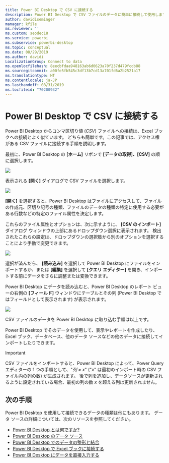 ```yaml
---
title: Power BI Desktop で CSV に接続する
description: Power BI Desktop で CSV ファイルのデータに簡単に接続して使用します
author: davidiseminger
manager: kfile
ms.reviewer: ''
ms.custom: seodec18
ms.service: powerbi
ms.subservice: powerbi-desktop
ms.topic: conceptual
ms.date: 08/29/2019
ms.author: davidi
LocalizationGroup: Connect to data
ms.openlocfilehash: 8eecbfdaa948163ab6d0623a70f237d479fcdb88
ms.sourcegitcommit: a00fe5fb545c3df13b7cd13a701fd6a2b2521a17
ms.translationtype: HT
ms.contentlocale: ja-JP
ms.lasthandoff: 08/31/2019
ms.locfileid: "70200932"
---
```

# <a name="connect-to-csv-files-in-power-bi-desktop"></a>Power BI Desktop で CSV に接続する
Power BI Desktop からコンマ区切り値 (*CSV*) ファイルへの接続は、Excel ブックへの接続とよく似ています。 どちらも簡単です。この記事では、アクセス権がある CSV ファイルに接続する手順を説明します。

最初に、Power BI Desktop の **[ホーム]** リボンで **[データの取得]、[CSV]** の順に選択します。

![](media/desktop-connect-csv/connect-to-csv_1.png)

表示される **[開く]** ダイアログで CSV ファイルを選択します。

![](media/desktop-connect-csv/connect-to-csv_2.png)

**[開く]** を選択すると、Power BI Desktop はファイルにアクセスして、ファイルの作成元、区切り記号の種類、ファイルのデータの種類の特定に使用する必要がある行数などの特定のファイル属性を決定します。

これらのファイル属性とオプションは、次に示すように、 **[CSV のインポート]** ダイアログ ウィンドウの上部にあるドロップダウン選択に表示されます。 検出されたこれらの設定は、ドロップダウンの選択肢から別のオプションを選択することにより手動で変更できます。

![](media/desktop-connect-csv/connect-to-csv_3.png)

選択が済んだら、 **[読み込み]** を選択して Power BI Desktop にファイルをインポートするか、または **[編集]** を選択して **[クエリ エディター]** を開き、インポートする前にデータをさらに調整または変換できます。

Power BI Desktop にデータを読み込むと、Power BI Desktop のレポート ビューの右側の **[フィールド]** ウィンドウにテーブルとその列 (Power BI Desktop ではフィールドとして表示されます) が表示されます。

![](media/desktop-connect-csv/connect-to-csv_4.png)

CSV ファイルのデータを Power BI Desktop に取り込む手順は以上です。

Power BI Desktop でそのデータを使用して、表示やレポートを作成したり、Excel ブック、データベース、他のデータ ソースなどの他のデータに接続してインポートしたりできます。

> [!IMPORTANT]
> CSV ファイルをインポートすると、Power BI Desktop によって、Power Query エディターの 1 つの手順として、"*列 = x*" ("*x*" は最初のインポート時の CSV ファイル内の列の数) が生成されます。 後で列を追加し、データソースが更新されるように設定されている場合、最初の列の数 *x* を超える列は更新されません。 


## <a name="next-steps"></a>次の手順
Power BI Desktop を使用して接続できるデータの種類は他にもあります。 データ ソースの詳細については、次のリソースを参照してください。

* [Power BI Desktop とは何ですか?](desktop-what-is-desktop.md)
* [Power BI Desktop のデータ ソース](desktop-data-sources.md)
* [Power BI Desktop でのデータの整形と結合](desktop-shape-and-combine-data.md)
* [Power BI Desktop で Excel ブックに接続する](desktop-connect-excel.md)   
* [Power BI Desktop にデータを直接入力する](desktop-enter-data-directly-into-desktop.md)   

